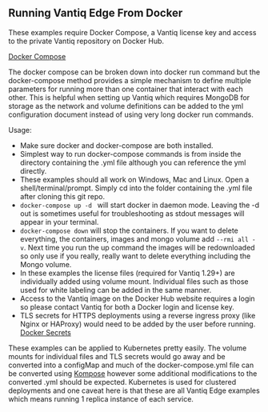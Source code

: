 ## Running Vantiq Edge From Docker

These examples require Docker Compose, a Vantiq license key and access to the private Vantiq repository on Docker Hub. 

[Docker Compose](https://docs.docker.com/compose/install/)

The docker compose can be broken down into docker run command but the docker-compose method provides a simple mechanism to define multiple parameters for running more than one container that interact with each other. This is helpful when setting up Vantiq which requires MongoDB for storage as the network and volume definitions can be added to the yml configuration document instead of using very long docker run commands. 

Usage:
* Make sure docker and docker\-compose are both installed. 
* Simplest way to run docker\-compose commands is from inside the directory containing the .yml file although you can reference the yml directly.
* These examples should all work on Windows, Mac and Linux. Open a shell/terminal/prompt. Simply cd into the folder containing the .yml file after cloning this git repo. 
* ```docker-compose up -d ``` will start docker in daemon mode. Leaving the \-d out is sometimes useful for troubleshooting as stdout messages will appear in your terminal.
* ```docker-compose down``` will stop the containers. If you want to delete everything, the containers, images and mongo volume add ```--rmi all -v```. Next time you run the up command the images will be redownloaded so only use if you really, really want to delete everything including the Mongo volume. 
* In these examples the license files (required for Vantiq 1.29+) are individually added using volume mount. Individual files such as those used for white labeling can be added in the same manner. 
* Access to the Vantiq image on the Docker Hub website requires a login so please contact Vantiq for both a Docker login and license key. 
* TLS secrets for HTTPS deployments using a reverse ingress proxy (like Nginx or HAProxy) would need to be added by the user before running. [Docker Secrets](https://docs.docker.com/engine/swarm/secrets/)

These examples can be applied to Kubernetes pretty easily. The volume mounts for individual files and TLS secrets would go away and be converted into a configMap and much of the docker\-compose.yml file can be converted using [Kompose](https://kompose.io/) however some additional modifications to the converted .yml should be expected. Kubernetes is used for clustered deployments and one caveat here is that these are all Vantiq Edge examples which means running 1 replica instance of each service. 

